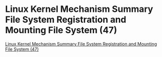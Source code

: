 # Linux Kernel Mechanism Summary File System Registration and Mounting File System (47)
[Linux Kernel Mechanism Summary File System Registration and Mounting File System (47)](https://aiwithcloud.com/2022/09/16/linux_kernel_mechanism_summary_file_system_registration_and_mounting_file_system_47/)